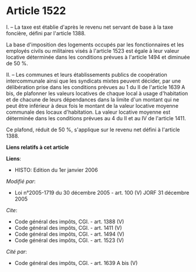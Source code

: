 # Article 1522

I. – La taxe est établie d'après le revenu net servant de base à la taxe foncière, défini par l'article 1388.

La base d'imposition des logements occupés par les fonctionnaires et les employés civils ou militaires visés à l'article 1523
est égale à leur valeur locative déterminée dans les conditions prévues à l'article 1494 et diminuée de 50 %.

II. – Les communes et leurs établissements publics de coopération intercommunale ainsi que les syndicats mixtes peuvent
décider, par une délibération prise dans les conditions prévues au 1 du II de l'article 1639 A bis, de plafonner les valeurs
locatives de chaque local à usage d'habitation et de chacune de leurs dépendances dans la limite d'un montant qui ne peut
être inférieur à deux fois le montant de la valeur locative moyenne communale des locaux d'habitation. La valeur locative
moyenne est déterminée dans les conditions prévues au 4 du II et au IV de l'article 1411.

Ce plafond, réduit de 50 %, s'applique sur le revenu net défini à l'article 1388.

**Liens relatifs à cet article**

**Liens**:

  - HISTO: Edition du 1er janvier 2006

_Modifié par_:

  - Loi n°2005-1719 du 30 décembre 2005 - art. 100 (V) JORF 31 décembre 2005

_Cite_:

  - Code général des impôts, CGI. - art. 1388 (V)
  - Code général des impôts, CGI. - art. 1411 (V)
  - Code général des impôts, CGI. - art. 1494 (V)
  - Code général des impôts, CGI. - art. 1523 (V)

_Cité par_:

  - Code général des impôts, CGI. - art. 1639 A bis (V)
